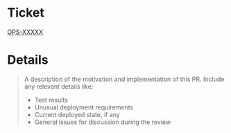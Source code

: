 # Ticket
[OPS-XXXXX](https://ellation.atlassian.net/browse/OPS-XXXXX)

# Details
> A description of the motivation and implementation of this PR.
> Include any relevant details like:
> - Test results
> - Unusual deployment requirements
> - Current deployed state, if any
> - General issues for discussion during the review
